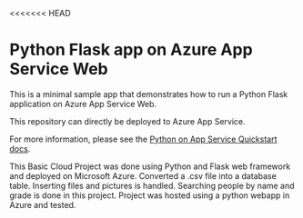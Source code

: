 <<<<<<< HEAD
# Python Flask app on Azure App Service Web

This is a minimal sample app that demonstrates how to run a Python Flask application on Azure App Service Web.

This repository can directly be deployed to Azure App Service.

For more information, please see the [Python on App Service Quickstart docs](https://docs.microsoft.com/en-us/azure/app-service-web/app-service-web-get-started-python).

This Basic Cloud Project was done using Python and Flask web framework and deployed on Microsoft Azure. Converted a .csv file into a database table. Inserting files and pictures is handled. Searching people by name and grade is done in this project. Project was hosted using a python webapp in Azure and tested.
